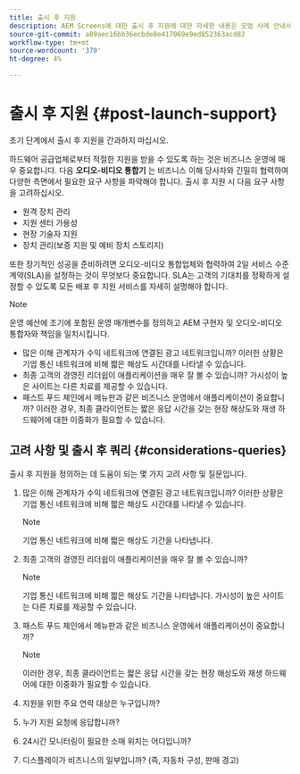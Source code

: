 ```yaml
---
title: 출시 후 지원
description: AEM Screens에 대한 출시 후 지원에 대한 자세한 내용은 모범 사례 안내서를 참조하세요.
source-git-commit: a89aec16bb36ecbde8e417069e9ed852363acd82
workflow-type: tm+mt
source-wordcount: '370'
ht-degree: 4%

---
```



# 출시 후 지원 {#post-launch-support}

초기 단계에서 출시 후 지원을 간과하지 마십시오.

하드웨어 공급업체로부터 적절한 지원을 받을 수 있도록 하는 것은 비즈니스 운영에 매우 중요합니다. 다음 **오디오-비디오 통합기** 는 비즈니스 이해 당사자와 긴밀히 협력하여 다양한 측면에서 필요한 요구 사항을 파악해야 합니다.
출시 후 지원 시 다음 요구 사항을 고려하십시오.

* 원격 장치 관리
* 지원 센터 가용성
* 현장 기술자 지원
* 장치 관리(보증 지원 및 예비 장치 스토리지)

또한 장기적인 성공을 준비하려면 오디오-비디오 통합업체와 협력하여 2일 서비스 수준 계약(SLA)을 설정하는 것이 무엇보다 중요합니다. SLA는 고객의 기대치를 정확하게 설정할 수 있도록 모든 배포 후 지원 서비스를 자세히 설명해야 합니다.

>[!NOTE]
>
>운영 예산에 조기에 포함된 운영 매개변수를 정의하고 AEM 구현자 및 오디오-비디오 통합자와 책임을 일치시킵니다.
>
>* 많은 이해 관계자가 수익 네트워크에 연결된 광고 네트워크입니까? 이러한 상황은 기업 통신 네트워크에 비해 짧은 해상도 시간대를 나타낼 수 있습니다.
>* 최종 고객의 경영진 리더쉽이 애플리케이션을 매우 잘 볼 수 있습니까? 가시성이 높은 사이트는 다른 치료를 제공할 수 있습니다.
>* 패스트 푸드 체인에서 메뉴판과 같은 비즈니스 운영에서 애플리케이션이 중요합니까? 이러한 경우, 최종 클라이언트는 짧은 응답 시간을 갖는 현장 해상도와 재생 하드웨어에 대한 이중화가 필요할 수 있습니다.

## 고려 사항 및 출시 후 쿼리 {#considerations-queries}

출시 후 지원을 정의하는 데 도움이 되는 몇 가지 고려 사항 및 질문입니다.

1. 많은 이해 관계자가 수익 네트워크에 연결된 광고 네트워크입니까? 이러한 상황은 기업 통신 네트워크에 비해 짧은 해상도 시간대를 나타낼 수 있습니다.
 
   >[!NOTE]
   >
   >기업 통신 네트워크에 비해 짧은 해상도 기간을 나타냅니다.

1. 최종 고객의 경영진 리더쉽이 애플리케이션을 매우 잘 볼 수 있습니까?

   >[!NOTE]
   >
   >기업 통신 네트워크에 비해 짧은 해상도 기간을 나타냅니다. 가시성이 높은 사이트는 다른 치료를 제공할 수 있습니다.

1. 패스트 푸드 체인에서 메뉴판과 같은 비즈니스 운영에서 애플리케이션이 중요합니까?

   >[!NOTE]
   >
   >이러한 경우, 최종 클라이언트는 짧은 응답 시간을 갖는 현장 해상도와 재생 하드웨어에 대한 이중화가 필요할 수 있습니다.

1. 지원을 위한 주요 연락 대상은 누구입니까?

1. 누가 지원 요청에 응답합니까?

1. 24시간 모니터링이 필요한 소매 위치는 어디입니까?

1. 디스플레이가 비즈니스의 일부입니까? (즉, 자동차 구성, 판매 경고)
